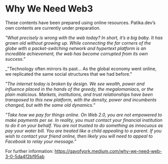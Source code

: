 # Why We Need Web3

These contents have been prepared using online resources. Patika.dev’s own contents are currently under preparation.

_"What precisely is wrong with the web today? In short, it’s a big baby. It has grown old without growing up. While connecting the far corners of the globe with a packet-switching network and hypertext platform is an incredible achievement, the web has become corrupted from its own success."_

_"Technology often mirrors its past… As the global economy went online, we replicated the same social structures that we had before."

_"The internet today is broken by design. We see wealth, power and influence placed in the hands of the greedy, the megalomaniacs, or the plain malicious. Markets, institutions, and trust relationships have been transposed to this new platform, with the density, power and incumbents changed, but with the same old dynamics."_

_"Take how we pay for things online. On Web 2.0, you are not empowered to make payments per se. In reality, you must contact your financial institution to do it on your behalf. You are not trusted to do something as innocuous as pay your water bill. You are treated like a child appealing to a parent. If you wish to contact your friend online, then likely you will need to appeal to Facebook to relay your message."_

For further information: https://gavofyork.medium.com/why-we-need-web-3-0-5da4f2bf95ab
